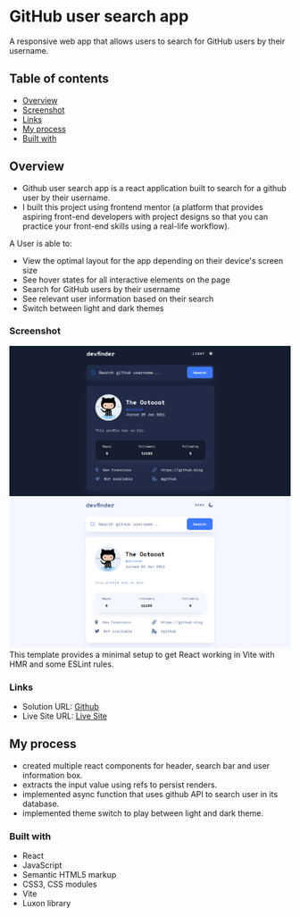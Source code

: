 # GitHub user search app

A responsive web app that allows users to search for GitHub users by their username.

## Table of contents

- [Overview](#overview)
- [Screenshot](#screenshot)
- [Links](#links)
- [My process](#my-process)
- [Built with](#built-with)

## Overview

- Github user search app is a react application built to search for a github user by their username. 
- I built this project using frontend mentor (a platform that provides aspiring front-end developers with project designs so that you can practice your front-end skills using a real-life workflow). 

A User is able to:

- View the optimal layout for the app depending on their device's screen size
- See hover states for all interactive elements on the page
- Search for GitHub users by their username
- See relevant user information based on their search
- Switch between light and dark themes

### Screenshot

![](./screenshot-light.png)
![](./screenshot-dark.png)
This template provides a minimal setup to get React working in Vite with HMR and some ESLint rules.

### Links

- Solution URL: [Github](https://github.com/21-raghav/github-profile-search-app)
- Live Site URL: [Live Site](https://github-profile-search-apprs.firebaseapp.com/)

## My process

- created multiple react components for header, search bar and user information box.
- extracts the input value using refs to persist renders.
- implemented async function that uses github API to search user in its database.
- implemented theme switch to play between light and dark theme. 

### Built with

- React
- JavaScript
- Semantic HTML5 markup
- CSS3, CSS modules
- Vite
- Luxon library

